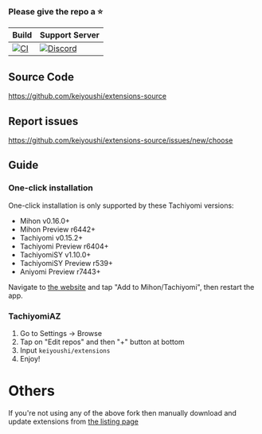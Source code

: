 ### Please give the repo a :star:

| Build | Support Server |
|-------|---------|
| [![CI](https://github.com/keiyoushi/extensions-source/actions/workflows/build_push.yml/badge.svg)](https://github.com/keiyoushi/extensions-source/actions/workflows/build_push.yml) | [![Discord](https://img.shields.io/discord/1193460528052453448.svg?label=discord&labelColor=7289da&color=2c2f33&style=flat)](https://discord.gg/3FbCpdKbdY) |

## Source Code

https://github.com/keiyoushi/extensions-source

## Report issues

https://github.com/keiyoushi/extensions-source/issues/new/choose

## Guide

### One-click installation
One-click installation is only supported by these Tachiyomi versions:
- Mihon v0.16.0+
- Mihon Preview r6442+
- Tachiyomi v0.15.2+
- Tachiyomi Preview r6404+
- TachiyomiSY v1.10.0+
- TachiyomiSY Preview r539+
- Aniyomi Preview r7443+

Navigate to [the website](https://keiyoushi.github.io/extensions) and tap "Add to Mihon/Tachiyomi", then restart the app.

### TachiyomiAZ
1. Go to Settings → Browse
2. Tap on "Edit repos" and then "+" button at bottom
3. Input `keiyoushi/extensions`
4. Enjoy!

# Others
If you're not using any of the above fork then manually download and update extensions from [the listing page](https://keiyoushi.github.io/extensions/extensions)
